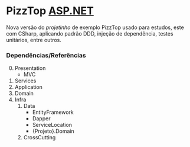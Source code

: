 # PizzTop [ASP.NET](https://www.asp.net/)
Nova versão do *projetinho* de exemplo PizzTop usado para estudos, este com CSharp, aplicando padrão DDD, injeção de dependência, testes unitários, entre outros.

### Dependências/Referências
0. Presentation
	- MVC
1. Services
2. Application
3. Domain
4. Infra
	1. Data
		- EntityFramework
		- Dapper
		- ServiceLocation
		- {Projeto}.Domain
	2. CrossCutting
